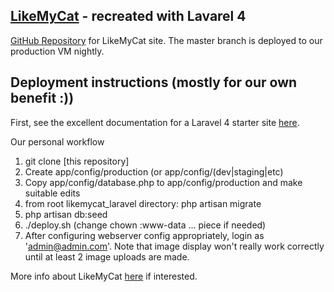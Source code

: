 ## [LikeMyCat](https://www.likemycat.com) - recreated with Lavarel 4

[GitHub Repository](https://github.com/davidkey/likeMyCat_laravel) for LikeMyCat site. The master branch is deployed to our production VM nightly.

## Deployment instructions (mostly for our own benefit :))

First, see the excellent documentation for a Laravel 4 starter site [here](https://github.com/andrew13/Laravel-4-Bootstrap-Starter-Site).

Our personal workflow
1.	git clone [this repository]
2.	Create app/config/production (or app/config/(dev|staging|etc)
3.	Copy app/config/database.php to app/config/production and make suitable edits
4.	from root likemycat_laravel directory: php artisan migrate
5.	php artisan db:seed
6.	./deploy.sh (change chown :www-data ... piece if needed)
7.	After configuring webserver config appropriately, login as 'admin@admin.com'. 
	Note that image display won't really work correctly until at least 2 image uploads are made.

More info about LikeMyCat [here](https://www.likemycat.com/about) if interested.
